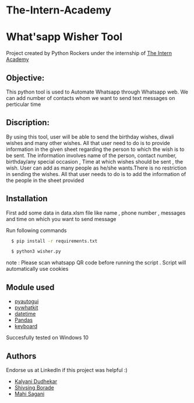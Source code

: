 # The-Intern-Academy


# What'sapp Wisher Tool
Project created by Python Rockers under the internship of [The Intern Academy](https://internacademy.in/)
   
  
 ##  Objective:

This python tool is used to Automate Whatsapp through Whatsapp 
  web. We can add number of contacts whom we want to 
  send text messages on perticular time 

## Discription:
By using this tool, user will be able to send the birthday wishes, diwali wishes and many other wishes. All that user need to do is to provide information in the given sheet regarding the person to which the wish is to be sent. The information involves name of the person, contact number, birthday/any special occasion , Time at which wishes should be sent , the wish. User can add as many people as he/she wants.There is no restriction in sending the wishes. All that user needs to do is to add the information of the people in the sheet provided

  
## Installation

  First add some data in data.xlsm file like name , phone number ,
  messages and time on which you want to send message 

  Run following commands 
```bash
  $ pip install -r requirements.txt

  $ python3 wisher.py

``` 
note : Please scan whatsapp QR code before running the 
script . Script will automatically use cookies 
  
## Module used

 - [pyautogui](https://pypi.org/project/PyAutoGUI/)
 - [pywhatkit](https://pypi.org/project/pywhatkit/)
 - [datetime](https://pypi.org/project/datetime3/)
 - [Pandas](https://pypi.org/project/pandas/)
 - [ keyboard](https://pypi.org/project/keyboard/)


Succesfully tested on Windows 10 

  
## Authors
 
Endorse us at LinkedIn if this project was helpful :)
- [Kalyani Dudhekar](https://www.linkedin.com/in/kalyani-dudhekar-43247316b)
- [Shivsing Borade ](https://www.linkedin.com/in/shiv-borade-00697420a)
- [Mahi Sagani](https://www.linkedin.com/in/mahi-sagani-387689200)
  
